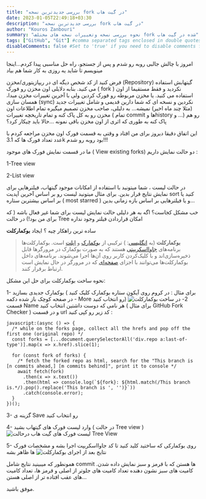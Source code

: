 ```yaml
---
title: "بررسی جدیدترین نسخه fork در گیت هاب"
date: 2023-01-05T22:49:18+03:30
description: "بررسی جدیدترین نسخه fork در گیت هاب"
author: "Kouros Zanbouri"
summary: "نحوه بررسی نسخه وتغییرات نسخه های مختلف fork شده در گیت هاب"
tags: ["GitHub", "Git"] #comma separated tags enclosed in double quotes. also used for SEO.
disableComments: false #Set to 'true' if you need to disable comments for any post
---
```


امروز با چالش جالبی روبه رو شدم و پس از جستجو، راه حل مناسبی پیدا کردم...اینجا مینویسم تا شاید یه روزی به کار شما هم بیاد 

فرض کنید از کد شخص دیگه ای در ریپازیتوری/مخزن (Repository) گیتهابش استفاده می کنید. بنابه دلایلی اون مخزن رو فورک ( fork ) نکردید و فقط مستقیما از اون استفاده می کنید. یا مخزن مربوطه رو فورک کردین ولی با آخرین تغییرات مخزن مبدا، همسان سازی (sync) نکردین و نسخه ای که شما دارین قدیمی و شامل تغییرات جدید (مثلا چند ماه اخیر) نمیشه...
به دلیلی، صاحب مخزن تصمیم میگیره تمام اطلاعات اون مخزن رو به کل پاک کنه و تمام تاریخچه تغییرات ( تمام commit ها وhistory و ...) رو هم پاک کنه به طوری که اثری از اون مخزن باقی نمونه ...حالا باید چیکار کرد؟

این اتفاق دقیقا دیروز برای من افتاد و وقتی به قسمت فورک اون مخزن مراجعه کردم با عدد تعداد فورک ها که 3.1k بود روبه رو شدم!!!

ما در قسمت نمایش فورک های موجود ( View existing forks) دو حالت نمایش داریم :

1-Tree view

2-List view

در حالت لیست ، شما میتونید با استفاده از امکانات موجود گیتهاب، فیلترهایی برای نمایش نتایج قرار بدین. برای مثال میتونید لیست رو بر اساس آخرین آپدیت sort کنید یا بر اساس بیشترین ستاره ( most starred ) و یا فیلترهایی بر اساس بازه زمانی بدین...

خب مشکل کجاست؟ اگه به هر دلیلی حالت نمایش لیست برای شما غیر فعال باشه ( که برای من بود!) در حالت Tree امکان قراردادن فیلتر وجود نداره

ساده ترین راهکار چیه ؟
ایجاد **بوکمارکلت**

> **بوکمارکلت** (به [انگلیسی](https://fa.wikipedia.org/wiki/%D8%B2%D8%A8%D8%A7%D9%86_%D8%A7%D9%86%DA%AF%D9%84%DB%8C%D8%B3%DB%8C): ) ترکیبی از [بوکمارک](https://fa.wikipedia.org/wiki/%D8%A8%D9%88%DA%A9%D9%85%D8%A7%D8%B1%DA%A9) و [اپلت](https://fa.wikipedia.org/wiki/%D8%A7%D9%BE%D9%84%D8%AA) است. بوکمارکلت‌ها برنامه‌های [جاوااسکریپتی](https://fa.wikipedia.org/wiki/%D8%AC%D8%A7%D9%88%D8%A7%D8%A7%D8%B3%DA%A9%D8%B1%DB%8C%D9%BE%D8%AA%DB%8C) هستند که به صورت بوکمارک در مرورگرها قابل ذخیره‌سازی‌اند و با کلیک‌کردن کاربر روی آن‌ها اجرا می‌شوند. برنامه‌های داخل بوکمارکلت‌ها می‌توانند با اجزای [صفحه‌ای](https://fa.wikipedia.org/wiki/%D8%B5%D9%81%D8%AD%D9%87_%D9%88%D8%A8) که در مرورگر در حال نمایش است ارتباط برقرار کنند.

نحوه ساخت بوکمارکلت برای حل این مشکل:

1- بوکمارک جدیدی بسازید ( برای مثال : در کروم روی آیکون ستاره بوکمارک کلیک کنید - در صفحه کوچک باز شده دکمه More  رو انتخاب کنید)
![ساخت بوکمارکلت](/post-images/postfa_3A1.jpg)
2- در قسمت Name هر نامی که دوست داشتین انتخاب کنید ( برای مثال GitHub Fork Checker )
و در قسمت url کد زیر رو کپی کنید :

    javascript:(async () => {
      /* while on the forks page, collect all the hrefs and pop off the first one (original repo) */
      const forks = [...document.querySelectorAll('div.repo a:last-of-type')].map(x => x.href).slice(1);
    
      for (const fork of forks) {
        /* fetch the forked repo as html, search for the "This branch is [n commits ahead,] [m commits behind]", print it to console */
        await fetch(fork)
          .then(x => x.text())
          .then(html => console.log(`${fork}: ${html.match(/This branch is.*/).pop().replace('This branch is ', '')}`))
          .catch(console.error);
      }
    })();


3- گزینه ی Save رو انتخاب کنید

4- وارد لیست فورک های گیتهاب بشید ( در حالت Tree view )
![لیست فورک های گیت هاب درحالت Tree View](/post-images/postfa_3A2.jpg)

5- روی بوکمارکی که ساختید کلید کنید تا کد جاوااسکریپت اجرا بشه و مشخصات فورک ها ظاهر بشه
![نتایج بعد از اجرای بوکمارکلت](/post-images/postfa_3A3.jpg)

همونطور که میبینید نتایج شامل commit ها هستن که با قرمز و سبز نمایش داده شدن. کامیت های سبز نشون دهنده تعداد کامیت های جلوتر از اصلی و قرمز ها، تعداد کامیت های عقب افتاده تر از اصلی هستن...

موفق باشید.
